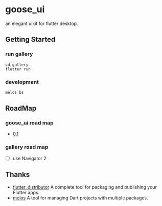 # goose_ui
an elegant uikit for flutter desktop. 

## Getting Started

### run gallery 

```shell
cd gallery
flutter run
```

### development

```dart
melos bs
```

## RoadMap

### goose_ui road map

* [0.1](https://github.com/goose-kit/goose_ui/projects/1)

### gallery road map

* [ ] use Navigator 2

## Thanks 

* [flutter_distributor](https://github.com/leanflutter/flutter_distributor) A complete tool for packaging and publishing your Flutter apps.
* [melos](https://github.com/invertase/melos) A tool for managing Dart projects with multiple packages. 
